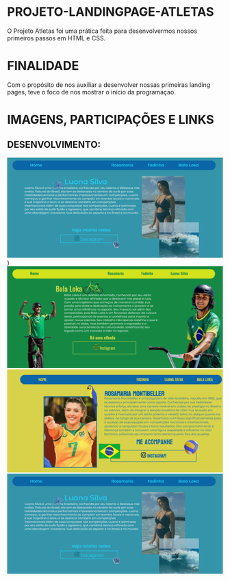 # PROJETO-LANDINGPAGE-ATLETAS
O Projeto Atletas foi uma prática feita para desenvolvermos nossos primeiros passos em HTML e CSS.

# FINALIDADE

Com o propósito de nos auxiliar a desenvolver nossas primeiras landing pages, teve o foco de nos mostrar o início da programaçao.

# IMAGENS, PARTICIPAÇÕES E LINKS

## DESENVOLVIMENTO:
![/print/rayssa.png](https://github.com/IDBaptista/PROJETO-LANDINGPAGE-ATLETAS/blob/main/print/luana.png))
![print bala](/print/bala.png)
![print rosa](/print/rosa.png)
![print luana](/print/luana.png)

